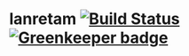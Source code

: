# lanretam [![Build Status](https://travis-ci.org/ccnmtl/lanretam-wagtail.svg?branch=master)](https://travis-ci.org/ccnmtl/lanretam-wagtail) [![Greenkeeper badge](https://badges.greenkeeper.io/ccnmtl/lanretam-wagtail.svg)](https://greenkeeper.io/)
